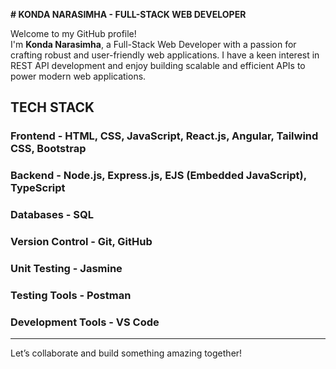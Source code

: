 **# KONDA NARASIMHA - FULL-STACK WEB DEVELOPER**

Welcome to my GitHub profile!  
I'm **Konda Narasimha**, a Full-Stack Web Developer with a passion for crafting robust and user-friendly web applications. I have a keen interest in REST API development and enjoy building scalable and efficient APIs to power modern web applications.

## TECH STACK
### Frontend - HTML, CSS, JavaScript, React.js, Angular, Tailwind CSS, Bootstrap
### Backend - Node.js, Express.js, EJS (Embedded JavaScript), TypeScript 
### Databases - SQL
### Version Control - Git, GitHub
### Unit Testing - Jasmine
### Testing Tools - Postman
### Development Tools - VS Code

---

Let’s collaborate and build something amazing together!
